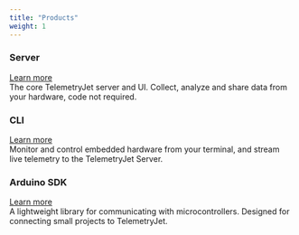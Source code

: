 ```yaml
---
title: "Products"
weight: 1
---
```


<div id="serverProduct" class="highlightSection">
    <div class="highlightSectionText">
        <h3>Server</h3>
        <div class="flexSpacer"></div>
        <a class="bp3-button bp3-minimal" role="button" href="/">Learn more<span class="bp3-icon-standard bp3-icon-arrow-right"></span></a>
    </div>
    <div class="highlightSectionDescription">
    The core TelemetryJet server and UI. Collect, analyze and share data from your hardware, code not required.
    </div>
</div><div></div>

<div id="cliProduct" class="highlightSection">
    <div class="highlightSectionText">
        <h3>CLI</h3>
        <div class="flexSpacer"></div>
        <a class="bp3-button bp3-minimal" role="button" href="/products/cli">Learn more<span class="bp3-icon-standard bp3-icon-arrow-right"></span></a>
    </div>
    <div class="highlightSectionDescription">
    Monitor and control embedded hardware from your terminal, and stream live telemetry to the TelemetryJet Server.
    </div>
</div>

<div id="arduinoSdkProduct" class="highlightSection">
    <div class="highlightSectionText">
        <h3>Arduino SDK</h3>
        <div class="flexSpacer"></div>
        <a class="bp3-button bp3-minimal" role="button" href="/products/arduino-sdk">Learn more<span class="bp3-icon-standard bp3-icon-arrow-right"></span></a>
    </div>
    <div class="highlightSectionDescription">
    A lightweight library for communicating with microcontrollers.
    Designed for connecting small projects to TelemetryJet.
    </div>
</div>
